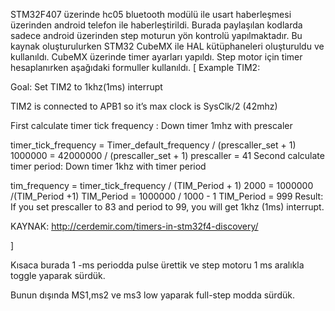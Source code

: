 STM32F407 üzerinde hc05 bluetooth modülü ile usart haberleşmesi üzerinden android telefon ile haberleştirildi. Burada paylaşılan kodlarda sadece android üzerinden step moturun yön kontrolü yapılmaktadır.
Bu kaynak oluşturulurken STM32 CubeMX ile HAL kütüphaneleri oluşturuldu ve kullanıldı.
CubeMX üzerinde timer ayarları yapıldı. Step motor için timer hesaplanırken aşağıdaki formuller kullanıldı.
[
Example TIM2:

Goal: Set TIM2 to 1khz(1ms) interrupt

TIM2 is connected to APB1 so it’s max clock is SysClk/2 (42mhz)

First calculate timer tick frequency :
Down timer 1mhz with prescaler

timer_tick_frequency = Timer_default_frequency / (prescaller_set + 1)
 1000000 = 42000000 / (prescaller_set + 1)
 prescaller = 41
Second calculate timer period:
Down timer 1khz with timer period

tim_frequency = timer_tick_frequency / (TIM_Period + 1)
 2000 = 1000000 /(TIM_Period +1)
 TIM_Period = 1000000 / 1000 - 1
 TIM_Period = 999
Result: If you set prescaller to 83 and period to 99, you will get 1khz (1ms) interrupt.

KAYNAK: http://cerdemir.com/timers-in-stm32f4-discovery/

]

Kısaca burada 1 -ms periodda pulse ürettik ve step motoru 1 ms aralıkla toggle yaparak sürdük.

Bunun dışında MS1,ms2 ve ms3 low yaparak full-step modda sürdük.


